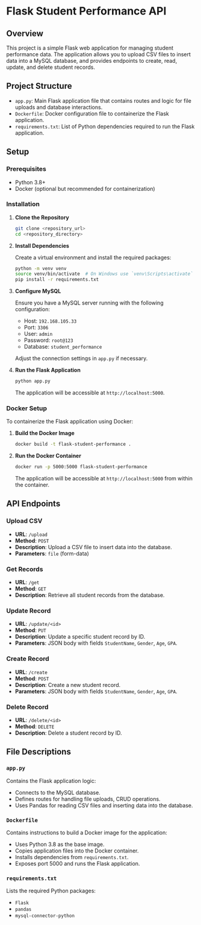 
# Flask Student Performance API

## Overview

This project is a simple Flask web application for managing student performance data. The application allows you to upload CSV files to insert data into a MySQL database, and provides endpoints to create, read, update, and delete student records.

## Project Structure

- `app.py`: Main Flask application file that contains routes and logic for file uploads and database interactions.
- `Dockerfile`: Docker configuration file to containerize the Flask application.
- `requirements.txt`: List of Python dependencies required to run the Flask application.

## Setup

### Prerequisites

- Python 3.8+
- Docker (optional but recommended for containerization)

### Installation

1. **Clone the Repository**

   ```bash
   git clone <repository_url>
   cd <repository_directory>
   ```

2. **Install Dependencies**

   Create a virtual environment and install the required packages:

   ```bash
   python -m venv venv
   source venv/bin/activate  # On Windows use `venv\Scripts\activate`
   pip install -r requirements.txt
   ```

3. **Configure MySQL**

   Ensure you have a MySQL server running with the following configuration:

   - Host: `192.168.105.33`
   - Port: `3306`
   - User: `admin`
   - Password: `root@123`
   - Database: `student_performance`

   Adjust the connection settings in `app.py` if necessary.

4. **Run the Flask Application**

   ```bash
   python app.py
   ```

   The application will be accessible at `http://localhost:5000`.

### Docker Setup

To containerize the Flask application using Docker:

1. **Build the Docker Image**

   ```bash
   docker build -t flask-student-performance .
   ```

2. **Run the Docker Container**

   ```bash
   docker run -p 5000:5000 flask-student-performance
   ```

   The application will be accessible at `http://localhost:5000` from within the container.

## API Endpoints

### Upload CSV

- **URL**: `/upload`
- **Method**: `POST`
- **Description**: Upload a CSV file to insert data into the database.
- **Parameters**: `file` (form-data)

### Get Records

- **URL**: `/get`
- **Method**: `GET`
- **Description**: Retrieve all student records from the database.

### Update Record

- **URL**: `/update/<id>`
- **Method**: `PUT`
- **Description**: Update a specific student record by ID.
- **Parameters**: JSON body with fields `StudentName`, `Gender`, `Age`, `GPA`.

### Create Record

- **URL**: `/create`
- **Method**: `POST`
- **Description**: Create a new student record.
- **Parameters**: JSON body with fields `StudentName`, `Gender`, `Age`, `GPA`.

### Delete Record

- **URL**: `/delete/<id>`
- **Method**: `DELETE`
- **Description**: Delete a student record by ID.

## File Descriptions

### `app.py`

Contains the Flask application logic:

- Connects to the MySQL database.
- Defines routes for handling file uploads, CRUD operations.
- Uses Pandas for reading CSV files and inserting data into the database.

### `Dockerfile`

Contains instructions to build a Docker image for the application:

- Uses Python 3.8 as the base image.
- Copies application files into the Docker container.
- Installs dependencies from `requirements.txt`.
- Exposes port 5000 and runs the Flask application.

### `requirements.txt`

Lists the required Python packages:

- `Flask`
- `pandas`
- `mysql-connector-python`
